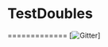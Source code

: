 # TestDoubles
=============
[![Gitter](https://img.shields.io/badge/GITTER-JOIN_CHAT_%E2%86%92-1dce73.svg)]
